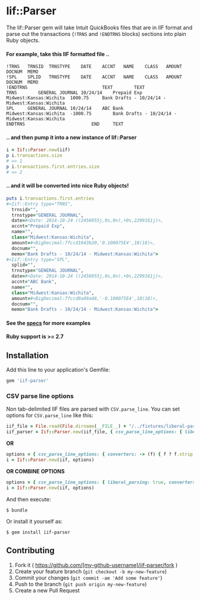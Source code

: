 # Iif::Parser

The Iif::Parser gem will take Intuit QuickBooks files that are in IIF format and parse out the transactions (`!TRNS` and `!ENDTRNS` blocks) sections into plain Ruby objects.
#### For example, take this IIF formatted file ..
```
!TRNS	TRNSID	TRNSTYPE	DATE	ACCNT	NAME	CLASS	AMOUNT	DOCNUM	MEMO
!SPL	SPLID	TRNSTYPE	DATE	ACCNT	NAME	CLASS	AMOUNT	DOCNUM	MEMO
!ENDTRNS							TEXT		TEXT
TRNS		GENERAL JOURNAL	10/24/14	Prepaid Exp		Midwest:Kansas:Wichita	1000.75		Bank Drafts - 10/24/14 - Midwest:Kansas:Wichita
SPL		GENERAL JOURNAL	10/24/14	ABC Bank		Midwest:Kansas:Wichita	-1000.75		Bank Drafts - 10/24/14 - Midwest:Kansas:Wichita
ENDTRNS							END		TEXT
```
#### .. and then pump it into a new instance of Iif::Parser
```ruby
i = Iif::Parser.new(iif)
p i.transactions.size
# => 1
p i.transactions.first.entries.size
# => 2
```
#### .. and it will be converted into nice Ruby objects!
```ruby
puts i.transactions.first.entries
#<Iif::Entry type="TRNS", 
  trnsid="", 
  trnstype="GENERAL JOURNAL", 
  date=#<Date: 2014-10-24 ((2456955j,0s,0n),+0s,2299161j)>, 
  accnt="Prepaid Exp", 
  name="", 
  class="Midwest:Kansas:Wichita", 
  amount=#<BigDecimal:7fccd1043b20,'0.100075E4',18(18)>, 
  docnum="", 
  memo="Bank Drafts - 10/24/14 - Midwest:Kansas:Wichita">
#<Iif::Entry type="SPL", 
  splid="", 
  trnstype="GENERAL JOURNAL", 
  date=#<Date: 2014-10-24 ((2456955j,0s,0n),+0s,2299161j)>, 
  accnt="ABC Bank", 
  name="", 
  class="Midwest:Kansas:Wichita", 
  amount=#<BigDecimal:7fccd0a09a48,'-0.100075E4',18(18)>, 
  docnum="", 
  memo="Bank Drafts - 10/24/14 - Midwest:Kansas:Wichita">
```
#### See the [specs](https://github.com/minimul/iif-parser/blob/master/spec/iif/parser_spec.rb) for more examples

#### Ruby support is >= 2.7

## Installation
Add this line to your application's Gemfile:

```ruby
gem 'iif-parser'
```

### CSV parse line options

Non tab-delimited IIF files are parsed with `CSV.parse_line`. You can set options for `CSV.parse_line` like this:
```ruby
iif_file = File.read(File.dirname(__FILE__) + "/../fixtures/liberal-parsing.iif")
iif_parser = Iif::Parser.new(iif_file, { csv_parse_line_options: { liberal_parsing: true } })
```
**OR**

```ruby
options = { csv_parse_line_options: { converters: -> (f) { f ? f.strip : nil } } }
i = Iif::Parser.new(iif, options)
```
**OR COMBINE OPTIONS**

```ruby
options = { csv_parse_line_options: { liberal_parsing: true, converters: -> (f) { f ? f.strip : nil } } }
i = Iif::Parser.new(iif, options)
```

And then execute:

    $ bundle

Or install it yourself as:

    $ gem install iif-parser

## Contributing

1. Fork it ( https://github.com/[my-github-username]/iif-parser/fork )
2. Create your feature branch (`git checkout -b my-new-feature`)
3. Commit your changes (`git commit -am 'Add some feature'`)
4. Push to the branch (`git push origin my-new-feature`)
5. Create a new Pull Request
